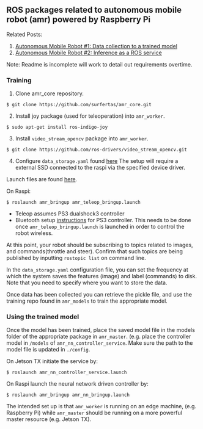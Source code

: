 ROS packages related to autonomous mobile robot (amr) powered by Raspberry Pi
---

Related Posts:
1. [Autonomous Mobile Robot #1: Data collection to a trained model](https://surfertas.github.io/amr/deeplearning/machinelearning/2018/03/31/amr-1.html)
2. [Autonomous Mobile Robot #2: Inference as a ROS service](https://surfertas.github.io/amr/deeplearning/machinelearning/2018/04/01/amr-2.html)

Note: Readme is incomplete will work to detail out requirements overtime.


### Training
1. Clone amr_core repository. 
```
$ git clone https://github.com/surfertas/amr_core.git
```
2. Install joy package (used for teleoperation) into `amr_worker`.
```
$ sudo apt-get install ros-indigo-joy
```
3. Install `video_stream_opencv` package into `amr_worker`.
```
$ git clone https://github.com/ros-drivers/video_stream_opencv.git
```
4. Configure `data_storage.yaml` found [here](https://github.com/surfertas/amr_core/tree/master/amr_worker/amr_data_processor/config)
The setup will require a external SSD connected to the raspi via the specified device driver.

Launch files are found [here](https://github.com/surfertas/amr_core/tree/master/amr_worker/amr_bringup/launch).

On Raspi:
```
$ roslaunch amr_bringup amr_teleop_bringup.launch
```
* Teleop assumes PS3 dualshock3 controller
* Bluetooth setup [instructions](http://wiki.ros.org/ps3joy/Tutorials/PairingJoystickAndBluetoothDongle) for PS3 controller. This needs to be done once `amr_teleop_bringup.launch` is launched in order to control the robot wireless.

At this point, your robot should be subscribing to topics related to images, and
commands(throttle and steer). Confirm that such topics are being published
by inputting `rostopic list` on command line.

In the `data_storage.yaml` configuration file, you can set the frequency at
which the system saves the features (image) and label (commands) to disk. Note
that you need to specify where you want to store the data.

Once data has been collected you can retrieve the pickle file, and use the
training repo found in `amr_models` to train the appropriate model.

### Using the trained model

Once the model has been trained, place the saved model file in the models folder
of the appropriate package in `amr_master`. (e.g. place the controller model in
`/models` of `amr_nn_controller_service`. Make sure the path to the model file
is updated in `./config`.

On Jetson TX initiate the service by:
```
$ roslaunch amr_nn_controller_service.launch
```

On Raspi launch the neural network driven controller by:
```
$ roslaunch amr_bringup amr_nn_bringup.launch
```

The intended set up is that `amr_worker` is running on an edge machine, (e.g.
Raspberry Pi) while `amr_master` should be running on a more powerful master
resource (e.g. Jetson TX).

